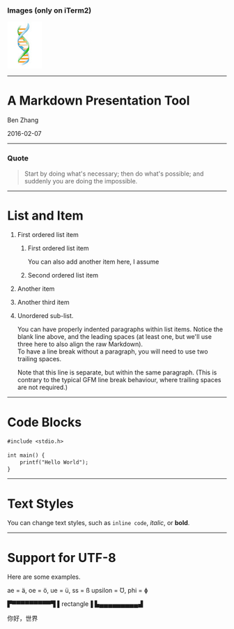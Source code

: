 ### Images (only on iTerm2)

![Helix](helix.jpg)

------------------

# A Markdown Presentation Tool

Ben Zhang

2016-02-07

-------

### Quote

> Start by doing what's necessary; then do what's possible; and suddenly you are
> doing the impossible.

------------------

# List and Item

1. First ordered list item
   1. First ordered list item

      You can also add another item here, I assume

   2. Second ordered list item
2. Another item
3. Another third item
4. Unordered sub-list.

   You can have properly indented paragraphs within list items. Notice the blank
   line above, and the leading spaces (at least one, but we'll use three here to
   also align the raw Markdown).  
   To have a line break without a paragraph, you will need to use two trailing
   spaces.

   Note that this line is separate, but within the same paragraph.
   (This is contrary to the typical GFM line break behaviour, where trailing
   spaces are not required.)

-------------

# Code Blocks

```
#include <stdio.h>

int main() {
    printf("Hello World");
}
```

-------------

# Text Styles

You can change text styles, such as `inline code`, *italic*, or **bold**.

-------------

# Support for UTF-8

Here are some examples.

ae = ä, oe = ö, ue = ü, ss = ß
upsilon = Ʊ, phi = ɸ

▛▀▀▀▀▀▀▀▀▀▜
▌rectangle▐
▙▄▄▄▄▄▄▄▄▄▟

你好，世界
